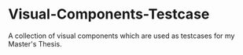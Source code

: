 # Visual-Components-Testcase
A collection of visual components which are used as testcases for my Master's Thesis.
